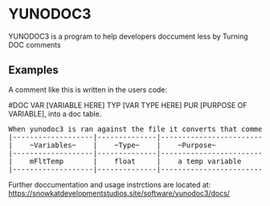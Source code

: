 # YUNODOC3
YUNODOC3 is a program to help developers doccument less by Turning DOC comments 


## Examples
A comment like this is written in the users code:


#DOC VAR [VARIABLE HERE] TYP [VAR TYPE HERE] PUR [PURPOSE OF VARIABLE], into a doc table.


<pre>
When yunodoc3 is ran against the file it converts that comment to this:
|-------------------|--------------|----------------------------------|
|    ~Variables~    |    ~Type~    |    ~Purpose~                     |
|-------------------|--------------|----------------------------------|
|    mFltTemp       |    float     |    a temp variable               |
|-------------------|--------------|----------------------------------| 
</pre>

Further doccumentation and usage instrctions are located at: https://snowkatdevelopmentstudios.site/software/yunodoc3/docs/
